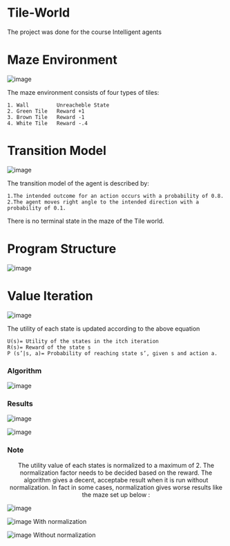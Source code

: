 # Tile-World

The project was done for the course Intelligent agents

# Maze Environment
![image](https://user-images.githubusercontent.com/42071654/77924119-e42d5c80-72d5-11ea-9a21-3eb5340e6d23.png)

The maze environment consists of four types of tiles:

    1. Wall         Unreacheble State
    2. Green Tile   Reward +1  
    3. Brown Tile   Reward -1  
    4. White Tile   Reward -.4  
    
# Transition Model
![image](https://user-images.githubusercontent.com/42071654/77924443-3ec6b880-72d6-11ea-82fb-2c6c064d7cea.png)

The transition model of the agent is described by: 

    1.The intended outcome for an action occurs with a probability of 0.8.
    2.The agent moves right angle to the intended direction with a probability of 0.1.

There is no terminal state in the maze of the Tile world.

# Program Structure

![image](https://user-images.githubusercontent.com/42071654/77925056-fe1b6f00-72d6-11ea-9ab9-c4f142a5a89f.png)

<h1> Value Iteration</h1>

<div>
    
![image](https://user-images.githubusercontent.com/42071654/77925158-1b503d80-72d7-11ea-9042-49292dbe0939.png)

The utility of each state is updated according to the above equation

    U(s)= Utility of the states in the itch iteration
    R(s)= Reward of the state s 
    P (s’|s, a)= Probability of reaching state s’, given s and action a.
    
 <h3>Algorithm</h3>
 
   ![image](https://user-images.githubusercontent.com/42071654/77925465-771ac680-72d7-11ea-9790-03968edd9a4d.png)

  <h3>Results</h3>
  
   ![image](https://user-images.githubusercontent.com/42071654/78099760-84d66600-7415-11ea-9c44-0cce6de607ca.png)
    
   ![image](https://user-images.githubusercontent.com/42071654/78099778-90c22800-7415-11ea-90af-af8f8adb19d5.png)

   <h3>Note</h3>
   <p style="text-align:center">
       The utility value of each states is normalized to a maximum of 2. The normalization factor needs to be decided based on the reward. The algorithm gives a decent, acceptabe result when it is run without normalization. In fact in some cases, normalization gives worse results  like the maze set up below :
    
   ![image](https://user-images.githubusercontent.com/42071654/78100049-50af7500-7416-11ea-9a22-c2c79c124d12.png)
   
    
   ![image](https://user-images.githubusercontent.com/42071654/78100118-7a689c00-7416-11ea-96e3-f1c08fa5e45b.png)
    With normalization 
   
   
   ![image](https://user-images.githubusercontent.com/42071654/78100162-93714d00-7416-11ea-9b9b-a54c33a31b1d.png)
     Without normalization 
   </p>
  
</div>
